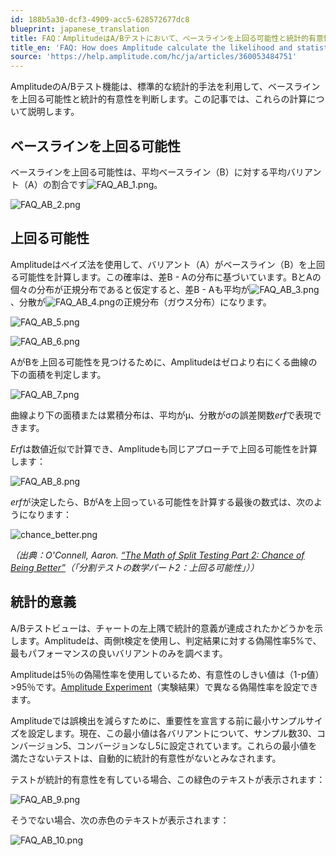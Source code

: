 ```yaml
---
id: 188b5a30-dcf3-4909-acc5-628572677dc8
blueprint: japanese_translation
title: FAQ：AmplitudeはA/Bテストにおいて、ベースラインを上回る可能性と統計的有意性をどのように計算するのか？
title_en: 'FAQ: How does Amplitude calculate the likelihood and statistical significance of an A/B test above the baseline?'
source: 'https://help.amplitude.com/hc/ja/articles/360053484751'
---
```

AmplitudeのA/Bテスト機能は、標準的な統計的手法を利用して、ベースラインを上回る可能性と統計的有意性を判断します。この記事では、これらの計算について説明します。

## ベースラインを上回る可能性

ベースラインを上回る可能性は、平均ベースライン（B）に対する平均バリアント（A）の割合です![FAQ_AB_1.png](/docs/output/img/jp/faq-ab-1-png.png)。

![FAQ_AB_2.png](/docs/output/img/jp/faq-ab-2-png.png)

## 上回る可能性

Amplitudeはベイズ法を使用して、バリアント（A）がベースライン（B）を上回る可能性を計算します。この確率は、差B - Aの分布に基づいています。BとAの個々の分布が正規分布であると仮定すると、差B - Aも平均が![FAQ_AB_3.png](/docs/output/img/jp/faq-ab-3-png.png)、分散が![FAQ_AB_4.png](/docs/output/img/jp/faq-ab-4-png.png)の正規分布（ガウス分布）になります。

![FAQ_AB_5.png](/docs/output/img/jp/faq-ab-5-png.png)

![FAQ_AB_6.png](/docs/output/img/jp/faq-ab-6-png.png)

AがBを上回る可能性を見つけるために、Amplitudeはゼロより右にくる曲線の下の面積を判定します。

![FAQ_AB_7.png](/docs/output/img/jp/faq-ab-7-png.png)

曲線より下の面積または累積分布は、平均がμ、分散がσの誤差関数*erf*で表現できます。

*Erf*は数値近似で計算でき、Amplitudeも同じアプローチで上回る可能性を計算します：

![FAQ_AB_8.png](/docs/output/img/jp/faq-ab-8-png.png)

*erf*が決定したら、BがAを上回っている可能性を計算する最後の数式は、次のようになります：

![chance_better.png](/docs/output/img/jp/chance-better-png.png)

*（出典：O'Connell, Aaron. [“The Math of Split Testing Part 2: Chance of Being Better”](https://204nocontent.me/the-math-of-split-testing-part-2-chance-of-being-better)（「分割テストの数学パート2：上回る可能性」））*

## 統計的意義

A/Bテストビューは、チャートの左上隅で統計的意義が達成されたかどうかを示します。Amplitudeは、両側t検定を使用し、判定結果に対する偽陽性率5%で、最もパフォーマンスの良いバリアントのみを調べます。

Amplitudeは5％の偽陽性率を使用しているため、有意性のしきい値は（1-p値）>95％です。[Amplitude Experiment](/docs/analytics/charts/experiment-results/experiment-results-dig-deeper)（実験結果）で異なる偽陽性率を設定できます。

Amplitudeでは誤検出を減らすために、重要性を宣言する前に最小サンプルサイズを設定します。現在、この最小値は各バリアントについて、サンプル数30、コンバージョン5、コンバージョンなし5に設定されています。これらの最小値を満たさないテストは、自動的に統計的有意性がないとみなされます。

テストが統計的有意性を有している場合、この緑色のテキストが表示されます：

![FAQ_AB_9.png](/docs/output/img/jp/faq-ab-9-png.png)

そうでない場合、次の赤色のテキストが表示されます：

![FAQ_AB_10.png](/docs/output/img/jp/faq-ab-10-png.png)
